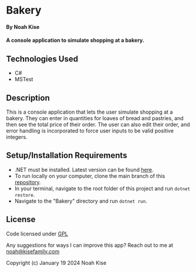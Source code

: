 # Bakery

#### By Noah Kise

#### A console application to simulate shopping at a bakery.

## Technologies Used

* C#
* MSTest

## Description

This is a console application that lets the user simulate shopping at a bakery.  They can enter in quantities for loaves of bread and pastries, and then see the total price of their order.  The user can also edit their order, and error handling is incorporated to force user inputs to be valid positive integers.

## Setup/Installation Requirements

* .NET must be installed. Latest version can be found [here](https://dotnet.microsoft.com/en-us/).
* To run locally on your computer, clone the main branch of this [repository](https://github.com/NoahKise/bakery-console-app/tree/main).
* In your terminal, navigate to the root folder of this project and run `dotnet restore`.
* Navigate to the "Bakery" directory and run `dotnet run`.

## License

Code licensed under [GPL](LICENSE.txt)

Any suggestions for ways I can improve this app? Reach out to me at noah@kisefamily.com

Copyright (c) January 19 2024 Noah Kise